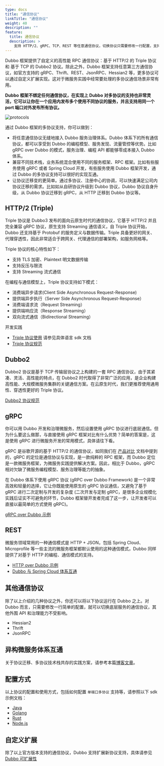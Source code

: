 ```yaml
---
type: docs
title: "通信协议"
linkTitle: "通信协议"
weight: 40
description: ""
feature:
  title: 通信协议
  description: >
    支持 HTTP/2、gRPC、TCP、REST 等任意通信协议，切换协议只需要修改一行配置，支持单个端口上的多协议发布。
---
```


Dubbo 框架提供了自定义的高性能 RPC 通信协议：基于 HTTP/2 的 Triple 协议 和 基于 TCP 的 Dubbo2 协议。除此之外，Dubbo 框架支持任意第三方通信协议，如官方支持的 gRPC、Thrift、REST、JsonRPC、Hessian2 等，更多协议可以通过自定义扩展实现。这对于微服务实践中经常要处理的多协议通信场景非常有用。

**Dubbo 框架不绑定任何通信协议，在实现上 Dubbo 对多协议的支持也非常灵活，它可以让你在一个应用内发布多个使用不同协议的服务，并且支持用同一个 port 端口对外发布所有协议。**

![protocols](/imgs/v3/feature/protocols/protocols1.png)

通过 Dubbo 框架的多协议支持，你可以做到：
* 将任意通信协议无缝地接入 Dubbo 服务治理体系。Dubbo 体系下的所有通信协议，都可以享受到 Dubbo 的编程模型、服务发现、流量管控等优势。比如 gRPC over Dubbo 的模式，服务治理、编程 API 都能够零成本接入 Dubbo 体系。
* 兼容不同技术栈，业务系统混合使用不同的服务框架、RPC 框架。比如有些服务使用 gRPC 或者 Spring Cloud 开发，有些服务使用 Dubbo 框架开发，通过 Dubbo 的多协议支持可以很好的实现互通。
* 让协议迁移变的更简单。通过多协议、注册中心的协调，可以快速满足公司内协议迁移的需求。比如如从自研协议升级到 Dubbo 协议，Dubbo 协议自身升级，从 Dubbo 协议迁移到 gRPC，从 HTTP 迁移到 Dubbo 协议等。

## HTTP/2 (Triple)
Triple 协议是 Dubbo3 发布的面向云原生时代的通信协议，它基于 HTTP/2 并且完全兼容 gRPC 协议，原生支持 Streaming 通信语义，自 Triple 协议开始，Dubbo 还支持基于 Protobuf 的服务定义与数据传输。Triple 具备更好的网关、代理穿透性，因此非常适合于跨网关、代理通信的部署架构，如服务网格等。

Triple 协议的核心特性如下：
* 支持 TLS 加密、Plaintext 明文数据传输
* 支持反压与限流
* 支持 Streaming 流式通信

在编程与通信模型上，Triple 协议支持如下模式：
* 消费端异步请求(Client Side Asynchronous Request-Response)
* 提供端异步执行（Server Side Asynchronous Request-Response）
* 消费端请求流（Request Streaming）
* 提供端响应流（Response Streaming）
* 双向流式通信（Bidirectional Streaming）

开发实践
* [Triple 协议使用]() 请参见具体语言 sdk 文档
* [Triple 协议规范]()

## Dubbo2
Dubbo2 协议是基于 TCP 传输层协议之上构建的一套 RPC 通信协议，由于其紧凑、灵活、高性能的特点，在 Dubbo2 时代取得了非常广泛的应用，是企业构建高性能、大规模微服务集群的关键通信方案。在云原生时代，我们更推荐使用通用性、穿透性更好的 Triple 协议。

[Dubbo2 协议规范]()

## gRPC
你可以用 Dubbo 开发和治理微服务，然后设置使用 gRPC 协议进行底层通信。但为什么要这么做那，与直接使用 gRPC 框架对比有什么优势？简单的答案是，这是使用 gRPC 进行微服务开发的常用模式，具体请往下看。

gRPC 是谷歌开源的基于 HTTP/2 的通信协议，如同我们在 [产品对比]() 文档中提到的，gRPC 的定位是通信协议与实现，是一款纯粹的 RPC 框架，而 Dubbo 定位是一款微服务框架，为微服务实践提供解决方案。因此，相比于 Dubbo，gRPC 相对欠缺了微服务编程模型、服务治理等能力的抽象。

在 Dubbo 体系下使用 gRPC 协议 (gRPC over Dubbo Framework) 是一个非常高效和轻量的选择，它让你既能使用原生的 gRPC 协议通信，又避免了基于 gRPC 进行二次定制与开发的复杂度 (二次开发与定制 gRPC，是很多企业规模化实践后证实不可避免的环节，Dubbo 框架替开发者完成了这一步，让开发者可以直接以最简单的方式使用 gRPC)。

[gRPC over Dubbo 示例]()

## REST
微服务领域常用的一种通信模式是 HTTP + JSON，包括 Spring Cloud、Microprofile 等一些主流的微服务框架都默认使用的这种通信模式，Dubbo 同样提供了对基于 HTTP 的编程、通信模式的支持。

* [HTTP over Dubbo 示例]()
* [Dubbo 与 Spring Cloud 体系互通]()

## 其他通信协议
除了以上介绍的几种协议之外，你还可以将以下协议运行在 Dubbo 之上。对 Dubbo 而言，只需要修改一行简单的配置，就可以切换底层服务的通信协议，其他外围 API 和治理能力不受影响。
* Hessian2
* Thrift
* JsonRPC

## 异构微服务体系互通
关于协议迁移、多协议技术栈共存的实践方案，请参考本篇[博客文章](../../../blog/java/demos/multiple-protocols-registries.md)。

## 配置方式
以上协议的配置和使用方式，包括如何配置 `单端口多协议` 支持等，请参照以下 sdk 示例文档：

* [Java]()
* [Golang]()
* [Rust]()
* [Node.js]()

## 自定义扩展
除了以上官方版本支持的通信协议，Dubbo 支持扩展新协议支持，具体请参见 [Dubbo 可扩展性](../extensibility)
